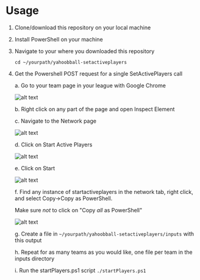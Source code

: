 # Usage
1. Clone/download this repository on your local machine 
2. Install PowerShell on your machine 
3. Navigate to your where you downloaded this repository

   `cd ~/yourpath/yahoobball-setactiveplayers`
4. Get the Powershell POST request for a single SetActivePlayers call

   a. Go to your team page in your league with Google Chrome

    ![alt text](https://github.com/justinytchen/yahoobball-setactiveplayers/assets/6785106/69a38579-166a-4216-9f14-02788a5e4113)

   b. Right click on any part of the page and open Inspect Element

   c. Navigate to the Network page

    ![alt text](https://github.com/justinytchen/yahoobball-setactiveplayers/assets/6785106/0cd28bdc-5a79-4a75-818b-c4b001a5b425)
   
   d. Click on Start Active Players

    ![alt text](https://github.com/justinytchen/yahoobball-setactiveplayers/assets/6785106/68d31569-518e-4f8b-87b3-619c7ae7bae0)

   e. Click on Start

    ![alt text](https://github.com/justinytchen/yahoobball-setactiveplayers/assets/6785106/47934f52-14bf-48ba-869a-f4fed156ebfa)

   f. Find any instance of startactiveplayers in the network tab, right click, and select Copy->Copy as PowerShell.
   
    Make sure *not* to click on "Copy *all* as PowerShell"

    ![alt text](https://github.com/justinytchen/yahoobball-setactiveplayers/assets/6785106/e6b2c17a-c2c1-46ae-9c27-8f1dedeabef6)


   g. Create a file in `~/yourpath/yahoobball-setactiveplayers/inputs` with this output

   h. Repeat for as many teams as you would like, one file per team in the inputs directory

   i. Run the startPlayers.ps1 script `./startPlayers.ps1`

